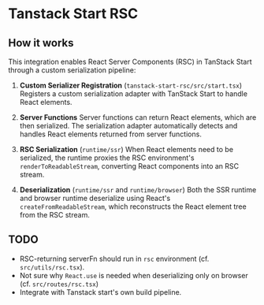 # Tanstack Start RSC

## How it works

This integration enables React Server Components (RSC) in TanStack Start through a custom serialization pipeline:

1. **Custom Serializer Registration** (`tanstack-start-rsc/src/start.tsx`)
   Registers a custom serialization adapter with TanStack Start to handle React elements.

2. **Server Functions**
   Server functions can return React elements, which are then serialized. The serialization adapter automatically detects and handles React elements returned from server functions.

3. **RSC Serialization** (`runtime/ssr`)
   When React elements need to be serialized, the runtime proxies the RSC environment's `renderToReadableStream`, converting React components into an RSC stream.

4. **Deserialization** (`runtime/ssr` and `runtime/browser`)
   Both the SSR runtime and browser runtime deserialize using React's `createFromReadableStream`, which reconstructs the React element tree from the RSC stream.

## TODO

- RSC-returning serverFn should run in `rsc` environment (cf. `src/utils/rsc.tsx`).
- Not sure why `React.use` is needed when deserializing only on browser (cf. `src/routes/rsc.tsx`)
- Integrate with Tanstack start's own build pipeline.
